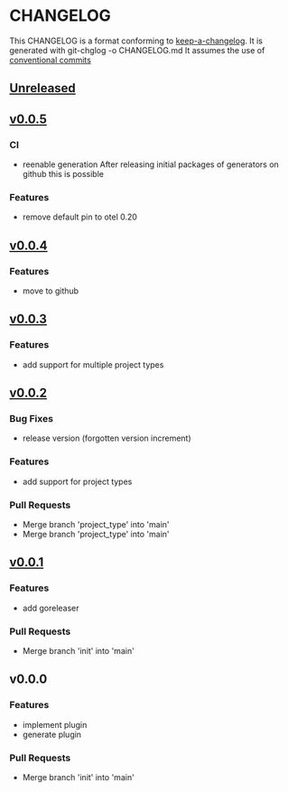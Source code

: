 # CHANGELOG

This CHANGELOG is a format conforming to [keep-a-changelog](https://github.com/olivierlacan/keep-a-changelog). 
It is generated with git-chglog -o CHANGELOG.md
It assumes the use of [conventional commits](https://www.conventionalcommits.org/)

<a name="unreleased"></a>
## [Unreleased]


<a name="v0.0.5"></a>
## [v0.0.5]
### CI
- reenable generation After releasing initial packages of generators on github this is possible

### Features
- remove default pin to otel 0.20


<a name="v0.0.4"></a>
## [v0.0.4]
### Features
- move to github


<a name="v0.0.3"></a>
## [v0.0.3]
### Features
- add support for multiple project types


<a name="v0.0.2"></a>
## [v0.0.2]
### Bug Fixes
- release version (forgotten version increment)

### Features
- add support for project types

### Pull Requests
- Merge branch 'project_type' into 'main'
- Merge branch 'project_type' into 'main'


<a name="v0.0.1"></a>
## [v0.0.1]
### Features
- add goreleaser

### Pull Requests
- Merge branch 'init' into 'main'


<a name="v0.0.0"></a>
## v0.0.0
### Features
- implement plugin
- generate plugin

### Pull Requests
- Merge branch 'init' into 'main'


[Unreleased]: https://code.cestus.io/tools/fabricator-generate-project-go/compare/v0.0.5...HEAD
[v0.0.5]: https://code.cestus.io/tools/fabricator-generate-project-go/compare/v0.0.4...v0.0.5
[v0.0.4]: https://code.cestus.io/tools/fabricator-generate-project-go/compare/v0.0.3...v0.0.4
[v0.0.3]: https://code.cestus.io/tools/fabricator-generate-project-go/compare/v0.0.2...v0.0.3
[v0.0.2]: https://code.cestus.io/tools/fabricator-generate-project-go/compare/v0.0.1...v0.0.2
[v0.0.1]: https://code.cestus.io/tools/fabricator-generate-project-go/compare/v0.0.0...v0.0.1
